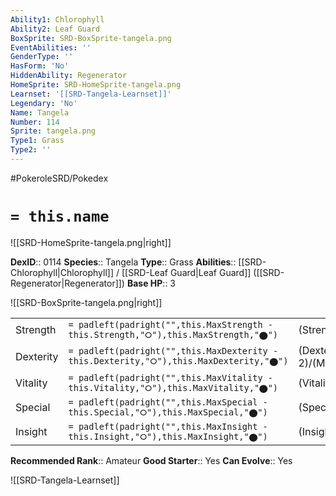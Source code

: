 ```yaml
---
Ability1: Chlorophyll
Ability2: Leaf Guard
BoxSprite: SRD-BoxSprite-tangela.png
EventAbilities: ''
GenderType: ''
HasForm: 'No'
HiddenAbility: Regenerator
HomeSprite: SRD-HomeSprite-tangela.png
Learnset: '[[SRD-Tangela-Learnset]]'
Legendary: 'No'
Name: Tangela
Number: 114
Sprite: tangela.png
Type1: Grass
Type2: ''
---
```


#PokeroleSRD/Pokedex

# `= this.name`

![[SRD-HomeSprite-tangela.png|right]]

**DexID**:: 0114
**Species**:: Tangela
**Type**:: Grass
**Abilities**:: [[SRD-Chlorophyll|Chlorophyll]] / [[SRD-Leaf Guard|Leaf Guard]] ([[SRD-Regenerator|Regenerator]])
**Base HP**:: 3

![[SRD-BoxSprite-tangela.png|right]]

|           |                                                                                        |                                          |
| --------- | -------------------------------------------------------------------------------------- | ---------------------------------------- |
| Strength  | `= padleft(padright("",this.MaxStrength - this.Strength,"⭘"),this.MaxStrength,"⬤")`    | (Strength::2)/(MaxStrength::4)   |
| Dexterity | `= padleft(padright("",this.MaxDexterity - this.Dexterity,"⭘"),this.MaxDexterity,"⬤")` | (Dexterity:: 2)/(MaxDexterity::4) |
| Vitality  | `= padleft(padright("",this.MaxVitality - this.Vitality,"⭘"),this.MaxVitality,"⬤")`    | (Vitality::3)/(MaxVitality::6)   |
| Special   | `= padleft(padright("",this.MaxSpecial - this.Special,"⭘"),this.MaxSpecial,"⬤")`       | (Special::3)/(MaxSpecial::6)     |
| Insight   | `= padleft(padright("",this.MaxInsight - this.Insight,"⭘"),this.MaxInsight,"⬤")`       | (Insight::1)/(MaxInsight::3)     |

**Recommended Rank**:: Amateur
**Good Starter**:: Yes
**Can Evolve**:: Yes

![[SRD-Tangela-Learnset]]
